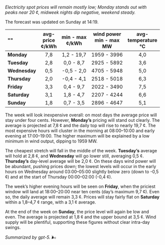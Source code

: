 *Electricity spot prices will remain mostly low; Monday stands out with peaks near 20 ¢, midweek nights dip negative, weekend steady.*

The forecast was updated on Sunday at 14:19.

| ""  | avg-<br>price<br>¢/kWh | min - max<br>¢/kWh | wind power<br>min - max<br>MW | avg-<br>temperature<br>°C |
|:-------------|:----------------:|:----------------:|:-------------:|:-------------:|
| **Monday** | 7,8 | 1,2 - 19,7 | 1959 - 3996 | 4,0 |
| **Tuesday** | 2,8 | 0,0 - 8,7 | 2925 - 5892 | 3,6 |
| **Wednesday** | 0,5 | -0,5 - 2,0 | 4705 - 5948 | 5,0 |
| **Thursday** | 2,0 | -0,4 - 4,1 | 2518 - 5018 | 6,3 |
| **Friday** | 3,3 | 0,4 - 9,7 | 2022 - 3490 | 7,5 |
| **Saturday** | 3,1 | 1,8 - 4,7 | 2207 - 4244 | 6,6 |
| **Sunday** | 1,8 | 0,7 - 3,5 | 2896 - 4647 | 5,1 |

The week will look inexpensive overall: on most days the average price will stay under four cents. However, **Monday’s** pricing will stand out clearly. The average is projected at 7,8 ¢ and the daily top will rise to nearly 19,7 ¢. The most expensive hours will cluster in the morning at 08:00–10:00 and early evening at 17:00–19:00. The higher maximum will be explained by a low minimum in wind output, dipping to 1959 MW.

The cheapest stretch will fall in the middle of the week. **Tuesday’s** average will hold at 2,8 ¢, and **Wednesday** will go lower still, averaging 0,5 ¢. **Thursday’s** day-level average will be 2,0 ¢. On these days wind power will be abundant, pushing prices down; the lowest levels will occur in the early hours on Wednesday around 03:00–05:00 slightly below zero (down to -0,5 ¢) and at the start of Thursday 00:00–02:00 (-0,4 ¢).

The week’s higher evening hours will be seen on **Friday**, when the priciest window will land at 18:00–20:00 near ten cents (day’s maximum 9,7 ¢). Even so, the daily average will remain 3,3 ¢. Prices will stay fairly flat on **Saturday** within a 1,8–4,7 ¢ range, with a 3,1 ¢ average.

At the end of the week on **Sunday**, the price level will again be low and even. The average is projected at 1,8 ¢ and the upper bound at 3,5 ¢. Wind supply will be plentiful, supporting these figures without clear intra-day swings.

*Summarized by gpt-5.* 🌬️
